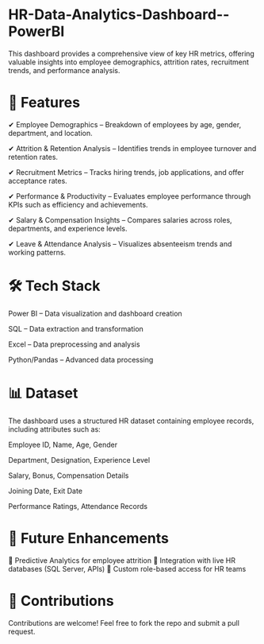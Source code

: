 # HR-Data-Analytics-Dashboard--PowerBI
This dashboard provides a comprehensive view of key HR metrics, offering valuable insights into employee demographics, attrition rates, recruitment trends, and performance analysis.


# 🎯 Features
✔ Employee Demographics – Breakdown of employees by age, gender, department, and location.

✔ Attrition & Retention Analysis – Identifies trends in employee turnover and retention rates.

✔ Recruitment Metrics – Tracks hiring trends, job applications, and offer acceptance rates.

✔ Performance & Productivity – Evaluates employee performance through KPIs such as efficiency and achievements.

✔ Salary & Compensation Insights – Compares salaries across roles, departments, and experience levels.

✔ Leave & Attendance Analysis – Visualizes absenteeism trends and working patterns.


# 🛠️ Tech Stack
Power BI – Data visualization and dashboard creation

SQL – Data extraction and transformation

Excel – Data preprocessing and analysis

Python/Pandas – Advanced data processing

# 📊 Dataset
The dashboard uses a structured HR dataset containing employee records, including attributes such as:

Employee ID, Name, Age, Gender

Department, Designation, Experience Level

Salary, Bonus, Compensation Details

Joining Date, Exit Date

Performance Ratings, Attendance Records

# 📌 Future Enhancements
🔹 Predictive Analytics for employee attrition
🔹 Integration with live HR databases (SQL Server, APIs)
🔹 Custom role-based access for HR teams

# 📢 Contributions
Contributions are welcome! Feel free to fork the repo and submit a pull request.


